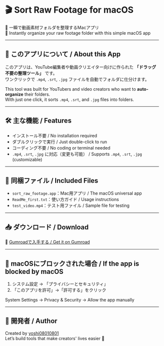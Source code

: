 # 🎬 Sort Raw Footage for macOS

🧹 一瞬で動画素材フォルダを整理するMacアプリ  
🧹 Instantly organize your raw footage folder with this simple macOS app

---

## 📂 このアプリについて / About this App

このアプリは、YouTube編集者や動画クリエイター向けに作られた **「ドラッグ不要の整理ツール」** です。  
ワンクリックで `.mp4`, `.srt`, `.jpg` ファイルを自動でフォルダに仕分けます。

This tool was built for YouTubers and video creators who want to **auto-organize** their folders.  
With just one click, it sorts `.mp4`, `.srt`, and `.jpg` files into folders.

---

## 🛠 主な機能 / Features

- インストール不要 / No installation required  
- ダブルクリックで実行 / Just double-click to run  
- コーディング不要 / No coding or terminal needed  
- `.mp4`, `.srt`, `.jpg` に対応（変更も可能） / Supports `.mp4`, `.srt`, `.jpg` (customizable)

---

## 📁 同梱ファイル / Included Files

- `sort_raw_footage.app`：Mac用アプリ / The macOS universal app  
- `ReadMe_first.txt`：使い方ガイド / Usage instructions  
- `test_video.mp4`：テスト用ファイル / Sample file for testing  

---

## 📥 ダウンロード / Download

🔗 [Gumroadで入手する / Get it on Gumroad](https://yoshiverse1.gumroad.com/l/nkupi)

---

## 🚫 macOSにブロックされた場合 / If the app is blocked by macOS

1. システム設定 → 「プライバシーとセキュリティ」  
2. 「このアプリを許可」→「許可する」をクリック

System Settings → Privacy & Security → Allow the app manually

---

## 👤 開発者 / Author

Created by [yoshi08010801](https://github.com/yoshi08010801)  
Let’s build tools that make creators' lives easier 🚀
